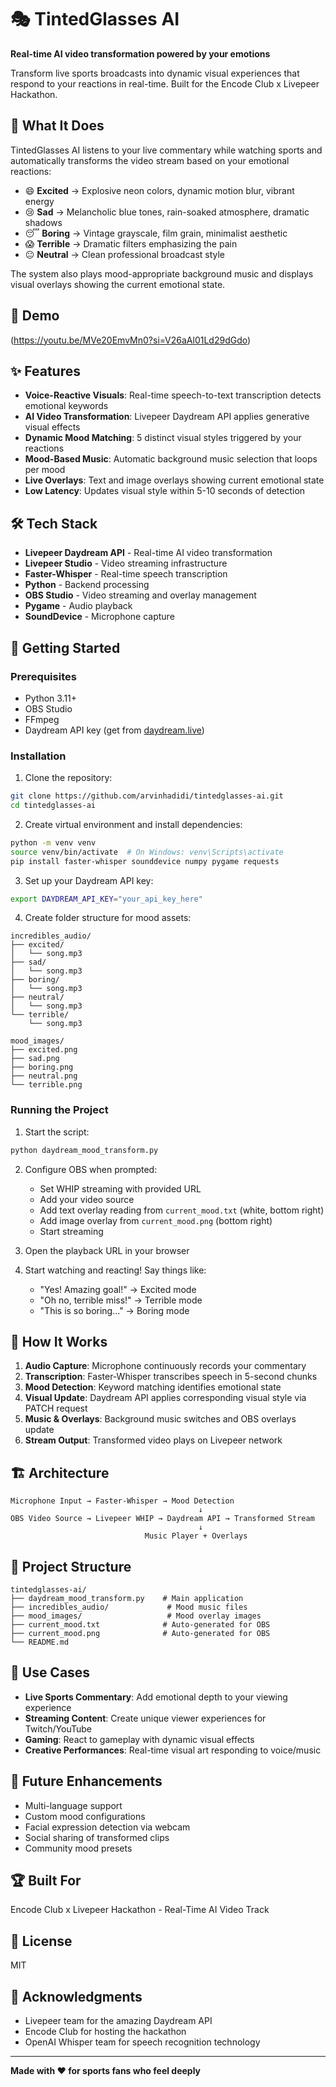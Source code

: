# 🎭 TintedGlasses AI

**Real-time AI video transformation powered by your emotions**

Transform live sports broadcasts into dynamic visual experiences that respond to your reactions in real-time. Built for the Encode Club x Livepeer Hackathon.

## 🎯 What It Does

TintedGlasses AI listens to your live commentary while watching sports and automatically transforms the video stream based on your emotional reactions:

- 😄 **Excited** → Explosive neon colors, dynamic motion blur, vibrant energy
- 😢 **Sad** → Melancholic blue tones, rain-soaked atmosphere, dramatic shadows  
- 😴 **Boring** → Vintage grayscale, film grain, minimalist aesthetic
- 😱 **Terrible** → Dramatic filters emphasizing the pain
- 😐 **Neutral** → Clean professional broadcast style

The system also plays mood-appropriate background music and displays visual overlays showing the current emotional state.

## 🎥 Demo

(https://youtu.be/MVe20EmvMn0?si=V26aAl01Ld29dGdo)

## ✨ Features

- **Voice-Reactive Visuals**: Real-time speech-to-text transcription detects emotional keywords
- **AI Video Transformation**: Livepeer Daydream API applies generative visual effects
- **Dynamic Mood Matching**: 5 distinct visual styles triggered by your reactions
- **Mood-Based Music**: Automatic background music selection that loops per mood
- **Live Overlays**: Text and image overlays showing current emotional state
- **Low Latency**: Updates visual style within 5-10 seconds of detection

## 🛠️ Tech Stack

- **Livepeer Daydream API** - Real-time AI video transformation
- **Livepeer Studio** - Video streaming infrastructure  
- **Faster-Whisper** - Real-time speech transcription
- **Python** - Backend processing
- **OBS Studio** - Video streaming and overlay management
- **Pygame** - Audio playback
- **SoundDevice** - Microphone capture

## 🚀 Getting Started

### Prerequisites

- Python 3.11+
- OBS Studio
- FFmpeg
- Daydream API key (get from [daydream.live](https://daydream.live))

### Installation

1. Clone the repository:
```bash
git clone https://github.com/arvinhadidi/tintedglasses-ai.git
cd tintedglasses-ai
```

2. Create virtual environment and install dependencies:
```bash
python -m venv venv
source venv/bin/activate  # On Windows: venv\Scripts\activate
pip install faster-whisper sounddevice numpy pygame requests
```

3. Set up your Daydream API key:
```bash
export DAYDREAM_API_KEY="your_api_key_here"
```

4. Create folder structure for mood assets:
```
incredibles_audio/
├── excited/
│   └── song.mp3
├── sad/
│   └── song.mp3
├── boring/
│   └── song.mp3
├── neutral/
│   └── song.mp3
└── terrible/
    └── song.mp3

mood_images/
├── excited.png
├── sad.png
├── boring.png
├── neutral.png
└── terrible.png
```

### Running the Project

1. Start the script:
```bash
python daydream_mood_transform.py
```

2. Configure OBS when prompted:
   - Set WHIP streaming with provided URL
   - Add your video source
   - Add text overlay reading from `current_mood.txt` (white, bottom right)
   - Add image overlay from `current_mood.png` (bottom right)
   - Start streaming

3. Open the playback URL in your browser

4. Start watching and reacting! Say things like:
   - "Yes! Amazing goal!" → Excited mode
   - "Oh no, terrible miss!" → Terrible mode  
   - "This is so boring..." → Boring mode

## 🎨 How It Works

1. **Audio Capture**: Microphone continuously records your commentary
2. **Transcription**: Faster-Whisper transcribes speech in 5-second chunks
3. **Mood Detection**: Keyword matching identifies emotional state
4. **Visual Update**: Daydream API applies corresponding visual style via PATCH request
5. **Music & Overlays**: Background music switches and OBS overlays update
6. **Stream Output**: Transformed video plays on Livepeer network

## 🏗️ Architecture

```
Microphone Input → Faster-Whisper → Mood Detection
                                          ↓
OBS Video Source → Livepeer WHIP → Daydream API → Transformed Stream
                                          ↓
                              Music Player + Overlays
```

## 📁 Project Structure

```
tintedglasses-ai/
├── daydream_mood_transform.py    # Main application
├── incredibles_audio/             # Mood music files
├── mood_images/                   # Mood overlay images
├── current_mood.txt              # Auto-generated for OBS
├── current_mood.png              # Auto-generated for OBS
└── README.md
```

## 🎯 Use Cases

- **Live Sports Commentary**: Add emotional depth to your viewing experience
- **Streaming Content**: Create unique viewer experiences for Twitch/YouTube
- **Gaming**: React to gameplay with dynamic visual effects
- **Creative Performances**: Real-time visual art responding to voice/music

## 🔮 Future Enhancements

- Multi-language support
- Custom mood configurations
- Facial expression detection via webcam
- Social sharing of transformed clips
- Community mood presets

## 🏆 Built For

Encode Club x Livepeer Hackathon - Real-Time AI Video Track

## 📝 License

MIT

## 🙏 Acknowledgments

- Livepeer team for the amazing Daydream API
- Encode Club for hosting the hackathon
- OpenAI Whisper team for speech recognition technology

---

**Made with ❤️ for sports fans who feel deeply**